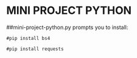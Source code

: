 # MINI PROJECT PYTHON

##mini-project-python.py prompts you to install:

```
#pip install bs4

#pip install requests
```
